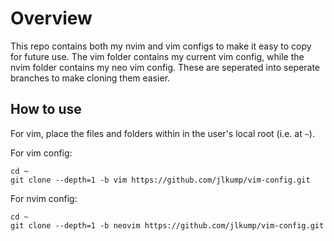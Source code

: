 # Overview
This repo contains both my nvim and vim configs to make it easy to copy
for future use. The vim folder contains my current vim config, while
the nvim folder contains my neo vim config. These are seperated
into seperate branches to make cloning them easier.

## How to use
For vim, place the files and folders within in the user's local root
(i.e. at `~`).

For vim config:
```
cd ~
git clone --depth=1 -b vim https://github.com/jlkump/vim-config.git
```

For nvim config:
```
cd ~
git clone --depth=1 -b neovim https://github.com/jlkump/vim-config.git
```
